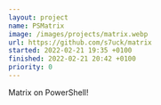 ```yaml
---
layout: project
name: PSMatrix
image: /images/projects/matrix.webp
url: https://github.com/s7uck/matrix
started: 2022-02-21 19:35 +0100
finished: 2022-02-21 20:42 +0100
priority: 0
---
```

Matrix on PowerShell!